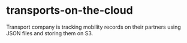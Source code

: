 # transports-on-the-cloud
Transport company is tracking mobility records on their partners using JSON files and storing them on S3.
